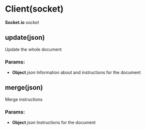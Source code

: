 

<!-- Start src/client.js -->

# Client(socket)

**Socket.io** *socket*

## update(json)

Update the whole document

### Params:

* **Object** *json* Information about and instructions for the document

## merge(json)

Merge instructions

### Params:

* **Object** *json* Instructions for the document

<!-- End src/client.js -->

